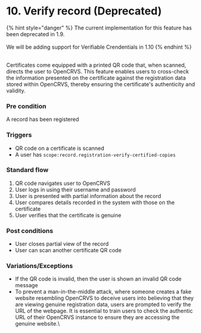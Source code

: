 # 10. Verify record (Deprecated)

{% hint style="danger" %}
The current implementation for this feature has been deprecated in 1.9. \
\
We will be adding support for Verifiable Crendentials in 1.10
{% endhint %}

\
Certificates come equipped with a printed QR code that, when scanned, directs the user to OpenCRVS. This feature enables users to cross-check the information presented on the certificate against the registration data stored within OpenCRVS, thereby ensuring the certificate's authenticity and validity.

### **Pre condition**

A record has been registered

### **Triggers**

* QR code on a certificate is scanned
* A user has `scope:record.registration-verify-certified-copies`

### **Standard flow**

1. QR code navigates user to OpenCRVS
2. User logs in using their username and password
3. User is presented with partial information about the record
4. User compares details recorded in the system with those on the certificate
5. User verifies that the certificate is genuine

### **Post conditions**

* User closes partial view of the record
* User can scan another certificate QR code

### **Variations/Exceptions**

* If the QR code is invalid, then the user is shown an invalid QR code message
* To prevent a man-in-the-middle attack, where someone creates a fake website resembling OpenCRVS to deceive users into believing that they are viewing genuine registration data, users are prompted to verify the URL of the webpage. It is essential to train users to check the authentic URL of their OpenCRVS instance to ensure they are accessing the genuine website.\
